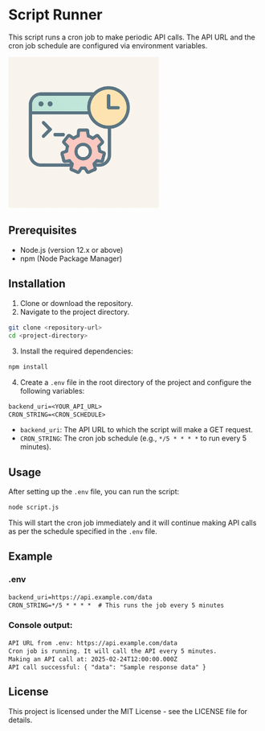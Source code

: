 # Script Runner

This script runs a cron job to make periodic API calls. The API URL and the cron job schedule are configured via environment variables.

<img src="logo.png" width="300"/>

## Prerequisites
- Node.js (version 12.x or above)
- npm (Node Package Manager)

## Installation
1. Clone or download the repository.
2. Navigate to the project directory.

```bash
git clone <repository-url>
cd <project-directory>
```

3. Install the required dependencies:

```bash
npm install
```

4. Create a `.env` file in the root directory of the project and configure the following variables:

```env
backend_uri=<YOUR_API_URL>
CRON_STRING=<CRON_SCHEDULE>
```

- `backend_uri`: The API URL to which the script will make a GET request.
- `CRON_STRING`: The cron job schedule (e.g., `*/5 * * * *` to run every 5 minutes).

## Usage
After setting up the `.env` file, you can run the script:

```bash
node script.js
```

This will start the cron job immediately and it will continue making API calls as per the schedule specified in the `.env` file.

## Example

### .env
```env
backend_uri=https://api.example.com/data
CRON_STRING=*/5 * * * *  # This runs the job every 5 minutes
```

### Console output:
```pgsql
API URL from .env: https://api.example.com/data
Cron job is running. It will call the API every 5 minutes.
Making an API call at: 2025-02-24T12:00:00.000Z
API call successful: { "data": "Sample response data" }
```

## License
This project is licensed under the MIT License - see the LICENSE file for details.
